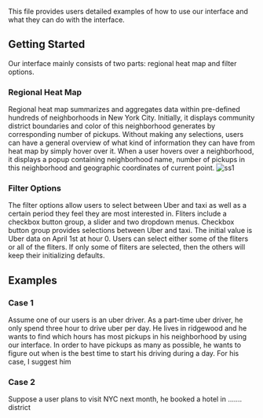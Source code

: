 This file provides users detailed examples of how to use our interface and what they can do with the interface.
## Getting Started
Our interface mainly consists of two parts: regional heat map and filter options.
### Regional Heat Map
Regional heat map summarizes and aggregates data within pre-defined hundreds of neighborhoods in New York City. Initially, it displays community district boundaries and color of this neighborhood generates by corresponding number of pickups. Without making any selections, users can have a general overview of what kind of information they can have from heat map by simply hover over it. When a user hovers over a neighborhood, it displays a popup containing neighborhood name, number of pickups in this neighborhood and geographic coordinates of current point.
![ss1](https://cloud.githubusercontent.com/assets/26759376/26755754/57157ce2-4849-11e7-84cb-8e4a1bdf61be.png)

### Filter Options
The filter options allow users to select between Uber and taxi as well as a certain period they feel they are most interested in. Fliters include a checkbox button group, a slider and two dropdown menus. Checkbox button group provides selections between Uber and taxi. The initial value is Uber data on April 1st at hour 0. Users can select either some of the fliters or all of the fliters. If only some of fliters are selected, then the others will keep their initializing defaults.


## Examples
### Case 1
Assume one of our users is an uber driver. As a part-time uber driver, he only spend three hour to drive uber per day. He lives in ridgewood and he wants to find which hours has most pickups in his neighborhood by using our interface. In order to have pickups as many as possible, he wants to figure out when is the best time to start his driving during a day. For his case, I suggest him 

### Case 2
Suppose a user plans to visit NYC next month, he booked a hotel in ....... district


